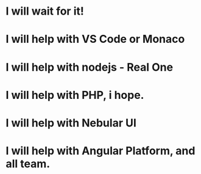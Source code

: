 # I will wait for it!
# I will help with VS Code or Monaco
# I will help with nodejs - Real One
# I will help with PHP, i hope.
# I will help with Nebular UI
# I will help with Angular Platform, and all team.